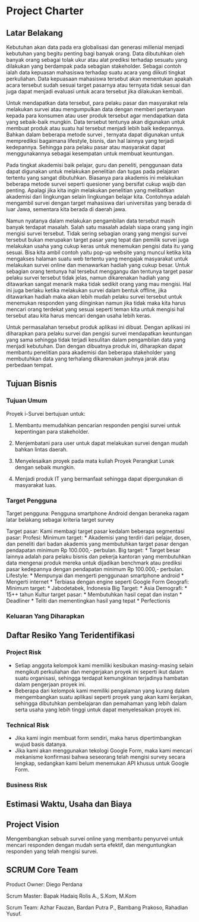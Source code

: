 Project Charter
===============

## Latar Belakang

Kebutuhan akan data pada era globalisasi dan generasi millenial menjadi kebutuhan yang begitu penting bagi banyak orang. Data dibutuhkan oleh banyak orang sebagai tolak ukur atau alat prediksi terhadap sesuatu yang dilakukan yang berdampak pada sebagian stakeholder. Sebagai contoh ialah data kepuasan mahasiswa terhadap suatu acara yang diikuti tingkat perkuliahan. Data kepuasaan mahasiswa tersebut akan menentukan apakah acara tersebut sudah sesuai target pasarnya atau ternyata tidak sesuai dan juga dapat menjadi evaluasi untuk acara tersebut jika dilakukan kembali.

Untuk mendapatkan data tersebut, para pelaku pasar dan masyarakat rela melakukan survei atau mengumpulkan data dengan memberi pertanyaan kepada para konsumen atau user produk tersebut agar mendapatkan data yang sebaik-baik mungkin. Data tersebut tentunya akan digunakan untuk membuat produk atau suatu hal tersebut menjadi lebih baik kedepannya. Bahkan dalam beberapa metode survei , ternyata dapat digunakan untuk memprediksi bagaimana lifestyle, bisnis, dan hal lainnya yang terjadi kedepannya. Sehingga para pelaku pasar atau masyarakat dapat menggunakannya sebagai kesempatan untuk membuat keuntungan.

Pada tingkat akademisi baik pelajar, guru dan peneliti, penggunaan data dapat digunakan untuk melakukan penelitian dan tugas pada pelajaran tertentu yang sangat dibutuhkan. Biasanya para akademis ini melakukan beberapa metode survei seperti quesioner yang bersifat cukup wajib dan penting. Apalagi jika kita ingin melakukan penelitian yang melibatkan akademisi dari lingkungan selain lingkungan belajar kita. Contohnya adalah mengambil survei dengan target mahasiswa dari universitas yang berada di luar Jawa, sementara kita berada di daerah jawa.

Namun nyatanya dalam melakukan pengambilan data tersebut masih banyak terdapat masalah. Salah satu masalah adalah siapa orang yang ingin mengisi survei tersebut. Tidak sering sebagian orang yang mengisi survei tersebut bukan merupakan target pasar yang tepat dan pemilik survei juga melakukan usaha yang cukup keras untuk menemukan pengisi data itu yang sesuai. Bisa kita ambil contoh yaitu pop-up website yang muncul ketika kita mengakses halaman suatu web tertentu yang mengajak masyarakat untuk melakukan survei online dan menawarkan hadiah yang cukup besar. Untuk sebagian orang tentunya hal tersebut menggangu dan tentunya target pasar pelaku survei tersebut tidak jelas, namun dikarenakan hadiah yang ditawarkan sangat menarik maka tidak sedikit orang yang mau mengisi. Hal ini juga berlaku ketika melakukan survei dalam bentuk offline, jika ditawarkan hadiah maka akan lebih mudah pelaku survei tersebut untuk menemukan responden yang diinginkan namun jika tidak maka kita harus mencari orang terdekat yang sesuai seperti teman kita untuk mengisi hal tersebut atau kita harus mencari dengan usaha lebih keras.

Untuk permasalahan tersebut produk aplikasi ini dibuat. Dengan aplikasi ini diharapkan para pelaku survei dan pengisi survei mendapatkan keuntungan yang sama sehingga tidak terjadi kesulitan dalam pengambilan data yang menjadi kebutuhan. Dan dengan dibuatnya produk ini, diharapkan dapat membantu penelitian para akademisi dan beberapa stakeholder yang membutuhkan data yang terhalang dikarenakan jauhnya jarak atau perbedaan tempat.


## Tujuan Bisnis

### Tujuan Umum

Proyek i-Survei bertujuan untuk:

1. Membantu memudahkan pencarian responden pengisi survei untuk kepentingan para stakeholder.

2. Menjembatani para user untuk dapat melakukan survei dengan mudah bahkan lintas daerah.

3. Menyelesaikan proyek pada mata kuliah Proyek Perangkat Lunak dengan sebaik mungkin.

4. Menjadi produk IT yang bermanfaat sehingga dapat dipergunakan di masyarakat luas. 

### Target Pengguna
Target pengguna:
Pengguna smartphone Android dengan beraneka ragam latar belakang sebagai kriteria target survey

Target pasar:
Kami membagi target pasar kedalam beberapa segmentasi pasar:
	Profesi: 
		Minimum target:
		* Akademisi yang terdiri dari pelajar, dosen, dan peneliti dari badan akademis yang membutuhkan target pasar dengan 
		pendapatan minimum Rp 100.000,- perbulan.
		Big target:
		* Target besar lainnya adalah para pelaku bisnis dan pekerja kantoran yang membutuhkan data mengenai produk mereka untuk dijadikan
		benchmark atau prediksi pasar kedepannya dengan pendapatan minimum Rp 100.000,- perbulan.
	Lifestyle:
	* Mempunyai dan mengerti penggunaan smartphone android 
	* Mengerti internet 
	* Terbiasa dengan engine seperti Google Form 
	Geografi:
		Minimum target:
		* Jabodetabek, Indonesia
		Big Target:
		* Asia 
	Demografi:
	* 15++ tahun
	Kultur target pasar:
	* Membutuhkan hasil cepat dan instan
	* Deadliner
	* Teliti dan mementingkan hasil yang tepat
	* Perfectionis

### Keluaran Yang Diharapkan


## Daftar Resiko Yang Teridentifikasi

### Project Risk
* Setiap anggota kelompok kami memiliki kesibukan masing-masing selain mengikuti perkuliahan dan mengerjakan proyek ini seperti ikut dalam suatu organisasi, sehingga terdapat kemungkinan terjadinya hambatan dalam pengerjaan proyek ini.
* Beberapa dari kelompok kami memiliki pengalaman yang kurang dalam mengembangkan suatu aplikasi seperti proyek yang akan kami kerjakan, sehingga dibutuhkan pembelajaran dan pemahaman yang lebih dalam serta usaha yang lebih tinggi untuk dapat menyelesaikan proyek ini.

### Technical Risk
* Jika kami ingin membuat form sendiri, maka harus dipertimbangkan wujud basis datanya.
* Jika kami akan menggunakan tekologi Google Form, maka kami mencari mekanisme konfirmasi bahwa
  seseorang telah mengisi survey secara lengkap, sedangkan kami belum menemukan API khusus
  untuk Google Form.

### Business Risk



## Estimasi Waktu, Usaha dan Biaya


## Project Vision
Mengembangkan sebuah survei online yang membantu penyurvei untuk mencari responden dengan mudah serta efektif, dan menguntungkan responden yang telah mengisi survei.  

## SCRUM Core Team
Product Owner: Diego Perdana

Scrum Master: Bapak Hadaiq Rolis A., S.Kom, M.Kom

Scrum Team: Azhar Fauzan, Bardan Putra P., Bambang Prakoso, Rahadian Yusuf.


